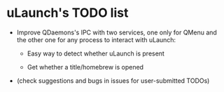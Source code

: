 # uLaunch's TODO list

- Improve QDaemons's IPC with two services, one only for QMenu and the other one for any process to interact with uLaunch:

  - Easy way to detect whether uLaunch is present

  - Get whether a title/homebrew is opened

- (check suggestions and bugs in issues for user-submitted TODOs)